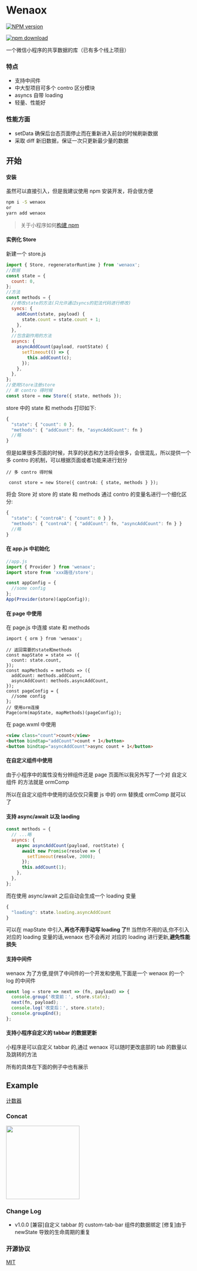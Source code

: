 # Wenaox

[![NPM version][npm-image]][npm-url]

[![npm download][download-image]][download-url]

[npm-image]: https://img.shields.io/npm/v/wenaox.svg?style=flat-square
[npm-url]: https://npmjs.org/package/wenaox
[download-image]: https://img.shields.io/npm/dm/wenaox.svg?style=flat-square
[download-url]: https://npmjs.org/package/wenaox
[renaox-url]: https://github.com/cnyballk/renaox
[miniprogram-url]: https://developers.weixin.qq.com/miniprogram/dev/devtools/npm.html?search-key=npm

一个微信小程序的共享数据的库（已有多个线上项目）

### 特点

- 支持中间件
- 中大型项目可多个 contro 区分模块
- asyncs 自带 loading
- 轻量、性能好

### 性能方面

- setData 确保后台态页面停止而在重新进入前台的时候刷新数据
- 采取 diff 新旧数据，保证一次只更新最少量的数据

## 开始

#### 安装

虽然可以直接引入，但是我建议使用 npm 安装开发，将会很方便

```bash
npm i -S wenaox
or
yarn add wenaox
```

> 关于小程序如何[构建 npm][miniprogram-url]

#### 实例化 Store

新建一个 store.js

```js
import { Store, regeneratorRuntime } from 'wenaox';
//数据
const state = {
  count: 0,
};
//方法
const methods = {
  //修改state的方法(只允许通过syncs的犯法代码进行修改)
  syncs: {
    addCount(state, payload) {
      state.count = state.count + 1;
    },
  },
  //包含副作用的方法
  asyncs: {
    asyncAddCount(payload, rootState) {
      setTimeout(() => {
        this.addCount(c);
      });
    },
  },
};
//使用Store注册store
// 单 contro 得时候
const store = new Store({ state, methods });
```

store 中的 state 和 methods 打印如下:

```js
{
  "state": { "count": 0 },
  "methods": { "addCount": fn, "asyncAddCount": fn }
  //略
}
```

但是如果很多页面的时候，共享的状态和方法将会很多，会很混乱，所以提供一个多 contro 的机制，可以根据页面或者功能来进行划分

```JS
// 多 contro 得时候

 const store = new Store({ controA: { state, methods } });

```

将会 Store 对 store 的 state 和 methods 通过 contro 的变量名进行一个细化区分:

```js
{
  "state": { "controA": { "count": 0 } },
  "methods": { "controA": { "addCount": fn, "asyncAddCount": fn } }
  //略
}
```

#### 在 app.js 中初始化

```js
//app.js
import { Provider } from 'wenaox';
import store from 'xxx路径/store';

const appConfig = {
  //some config
};
App(Provider(store)(appConfig));
```

#### 在 page 中使用

在 page.js 中连接 state 和 methods

```JS
import { orm } from 'wenaox';

// 返回需要的state和methods
const mapState = state => ({
  count: state.count,
});
const mapMethods = methods => ({
  addCount: methods.addCount,
  asyncAddCount: methods.asyncAddCount,
});
const pageConfig = {
  //some config
};
// 使用orm连接
Page(orm(mapState, mapMethods)(pageConfig));

```

在 page.wxml 中使用

```html
<view class="count">count</view>
<button bindtap="addCount">count + 1</button>
<button bindtap="asyncAddCount">async count + 1</button>
```

#### 在自定义组件中使用

由于小程序中的属性没有分辨组件还是 page 页面所以我另外写了一个对 自定义组件 的方法就是 ormComp

所以在自定义组件中使用的话仅仅只需要 js 中的 orm 替换成 ormComp 就可以了

#### 支持 async/await 以及 laoding

```js
const methods = {
  // ...略
  asyncs: {
    async asyncAddCount(payload, rootState) {
      await new Promise(resolve => {
        setTimeout(resolve, 2000);
      });
      this.addCount(1);
    },
  },
};
```

而在使用 async/await 之后自动会生成一个 loading 变量

```js
{
  "loading": state.loading.asyncAddCount
}
```

可以在 mapState 中引入,**再也不用手动写 loading 了!!**
当然你不用的话,你不引入 对应的 loading 变量的话,wenaox 也不会再对 对应的 loading 进行更新,**避免性能损失**

#### 支持中间件

wenaox 为了方便,提供了中间件的一个开发和使用,下面是一个 wenaox 的一个 log 的中间件

```js
const log = store => next => (fn, payload) => {
  console.group('改变前：', store.state);
  next(fn, payload);
  console.log('改变后：', store.state);
  console.groupEnd();
};
```

#### 支持小程序自定义的 tabbar 的数据更新

小程序是可以自定义 tabbar 的,通过 wenaox 可以随时更改底部的 tab 的数量以及跳转的方法

所有的具体在下面的例子中也有展示

## Example

[计数器](https://github.com/phonycode/wenaox/tree/master/example/count)

### Concat

<img width="200" src="https://raw.githubusercontent.com/phonycode/wenaox/master/assets/WechatIMG2.jpeg">

### Change Log

- v1.0.0
  [兼容]自定义 tabbar 的 custom-tab-bar 组件的数据绑定
  [修复]由于 newState 导致的生命周期的重复

### 开源协议

[MIT](https://github.com/phonycode/wenaox/blob/master/LICENSE)
